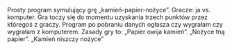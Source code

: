 Prosty program symulujący grę „kamień-papier-nożyce”. 
Gracze: ja vs. komputer.
Gra toczy się do momentu uzyskania trzech punktów przez któregoś z graczy.
Program po pobraniu danych ogłasza czy wygrałam czy wygrałam z komputerem.
Zasady gry to:
„Papier owija kamień”.
„Nożyce tną papier”.
„Kamień niszczy nożyce”
